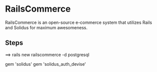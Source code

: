 # RailsCommerce

RailsCommerce is an open-source e-commerce system that utilizes Rails and Solidus for maximum awesomeness.

## Steps

==> rails new railscommerce -d postgresql

gem 'solidus'
gem 'solidus_auth_devise'

